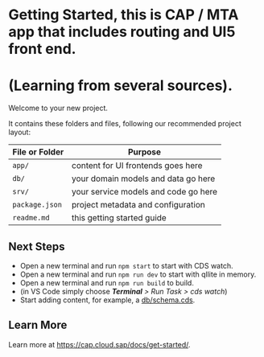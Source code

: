 # Getting Started, this is CAP / MTA app that includes routing and UI5 front end.
# (Learning from several sources).

Welcome to your new project.

It contains these folders and files, following our recommended project layout:

File or Folder | Purpose
---------|----------
`app/` | content for UI frontends goes here
`db/` | your domain models and data go here
`srv/` | your service models and code go here
`package.json` | project metadata and configuration
`readme.md` | this getting started guide


## Next Steps

- Open a new terminal and run `npm start` to start with CDS watch.
- Open a new terminal and run `npm run dev` to start with qllite in memory.
- Open a new terminal and run `npm run build` to build. 
- (in VS Code simply choose _**Terminal** > Run Task > cds watch_)
- Start adding content, for example, a [db/schema.cds](db/schema.cds).


## Learn More

Learn more at https://cap.cloud.sap/docs/get-started/.
